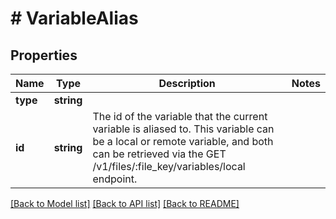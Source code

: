 # # VariableAlias

## Properties

Name | Type | Description | Notes
------------ | ------------- | ------------- | -------------
**type** | **string** |  |
**id** | **string** | The id of the variable that the current variable is aliased to. This variable can be a local or remote variable, and both can be retrieved via the GET /v1/files/:file_key/variables/local endpoint. |

[[Back to Model list]](../../README.md#models) [[Back to API list]](../../README.md#endpoints) [[Back to README]](../../README.md)
